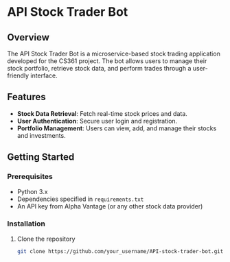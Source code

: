 # API Stock Trader Bot  

## Overview  
The API Stock Trader Bot is a microservice-based stock trading application developed for the CS361 project. The bot allows users to manage their stock portfolio, retrieve stock data, and perform trades through a user-friendly interface.  

## Features  
- **Stock Data Retrieval**: Fetch real-time stock prices and data.  
- **User Authentication**: Secure user login and registration.  
- **Portfolio Management**: Users can view, add, and manage their stocks and investments.  

## Getting Started  

### Prerequisites  
- Python 3.x  
- Dependencies specified in `requirements.txt`  
- An API key from Alpha Vantage (or any other stock data provider)  

### Installation  
1. Clone the repository  
   ```bash  
   git clone https://github.com/your_username/API-stock-trader-bot.git
